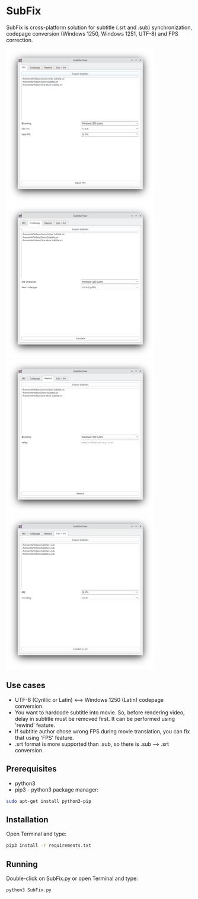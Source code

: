 # SubFix

SubFix is cross-platform solution for subtitle (.srt and .sub) synchronization, codepage conversion (Windows 1250, Windows 1251, UTF-8) and FPS correction.

<img src="fps.png" width="400"> <img src="codepage.png" width="400">
<img src="rewind.png" width="400"> <img src="sub to srt.png" width="400">

## Use cases

- UTF-8 (Cyrillic or Latin) <--> Windows 1250 (Latin) codepage conversion.
- You want to hardcode subtitle into movie. So, before rendering video, delay in subtitle must be removed first. It can be performed using 'rewind' feature.
- If subtitle author chose wrong FPS during movie translation, you can fix that using 'FPS' feature.
- .srt format is more supported than .sub, so there is .sub --> .srt conversion.

## Prerequisites

- python3
- pip3 - python3 package manager:
```bash
sudo apt-get install python3-pip
```

## Installation

Open Terminal and type:
```bash
pip3 install -r requirements.txt
```

## Running

Double-click on SubFix.py or open Terminal and type:
```bash
python3 SubFix.py
```

